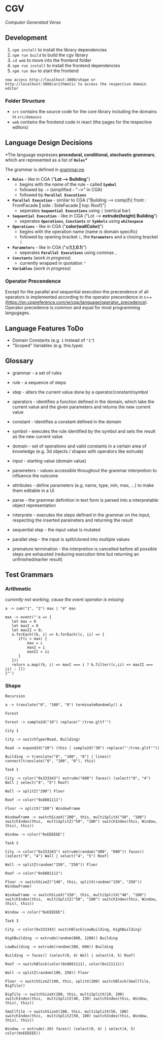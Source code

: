 # CGV

_Computer Generated Verse_

## Development

1. `npm install` to install the library dependencies
2. `npm run build` to build the cgv library
3. `cd web` to move into the frontend folder
4. `npm run install` to install the frontend dependencies
5. `npm run dev` to start the frontend

`now access http://localhost:3000/shape or http://localhost:3000/arithmetic to access the respective domain editor`

### Folder Structure

-   `src` contains the source code for the core library including the domains in `src/domains`
-   `web` contains the frontend code in react (the pages for the respective editors)

## Language Design Decisions

\*The language expresses **procedural, conditional, stochastic grammars**, which are represented as a list of **`Rules`\***

The grammar is defined in [grammar.ne](./grammar.ne).

-   **`Rules`** - like in CGA ("**Lot --> Building**")
    -   begins with the name of the rule - called **`Symbol`**
    -   followed by `->` (simplified - "-->" in CGA)
    -   followed by **`Parallel Executions`**
-   **`Parallel Execution`** - similar to CGA ("Building --> comp(f){ front : FrontFacade **|** side : SideFacade **|** top: Roof}")
    -   seperates **`Sequential Executions`** using `|` (vertical bar)
-   **`Sequential Execution`** - like in CGA ("Lot --> **extrude(height) Building**")
    -   seperates **`Operations`**, **`Constants`** or **`Symbols`** using **`whitespace`**
-   **`Operations`** - like in CGA ("**color(wallColor)**")
    -   begins with the operation name (name is domain specific)
    -   followed by opening bracket `(`, the **`Parameters`** and a closing bracket `)`
-   **`Parameters`** - like in CGA ("s(**1,1,0.1**)")
    -   seperates **`Parallel Executions`** using commas `,`
-   **`Constants`** (_work in progress_)
    -   currently wrapped in quotation `"`
-   **`Variables`** (_work in progress_)

### Operator Precendence

Except for the parallel and sequential execution the precendence of all operators is implemented according to the operator precendence in c++ (https://en.cppreference.com/w/cpp/language/operator_precedence). Operator precedence is common and equal for most programming langugages.

## Language Features ToDo

-   Domain Constants (e.g. `1` instead of `"1"`)
-   "Scoped" Variables (e.g. this.type)

## Glossary

-   grammar - a set of rules
-   rule - a sequence of steps
-   step - alters the current value done by a operator/constant/symbol
-   operators - identifies a function defined in the domain, which take the current value and the given parameters and returns the new current value
-   constant - identifies a constant defined in the domain
-   symbol - executes the rule identified by the symbol and sets the result as the new current value

-   domain - set of operations and valid constants in a certain area of knowledge (e.g. 3d objects / shapes with operators like extrude)

-   input - starting value (domain value)
-   parameters - values accessible throughout the grammar interpretion to influence the outcome
-   attributes - define parameters (e.g. name, type, min, max, ...) to make them editable in a UI

-   parse - the grammar definition in text form is parsed into a interpretable object representation
-   interprete - executes the steps defined in the grammar on the input, respecting the inserted parameters and returning the result

-   sequential step - the input value is mutated
-   parallel step - the input is split/cloned into multiple values

-   premature termination - the interpretion is cancelled before all possible steps are exhausted (reducing execution time but returning an unfinished/earlier result)

## Test Grammars

### Arithmetic

_currently not working, cause the event operator is missing_

```
a -> sum("1", "2") max | "4" max

max -> event("'a => {
   let max = 0
   let maxI = 0
   let maxII = 0;
   a.forEach((b, i) => b.forEach((c, ii) => {
      if(c > max) {
          max = c
          maxI = i
          maxII = ii
      }
   }))
   return a.map((b, i) => maxI === i ? b.filter((c,ii) => maxII === ii) : [])
}"')
```

### Shape

`Recursion`

```
a -> translate("0", "100", "0") terminateRandomly() a
```

`Forest`

```
Forest -> sample2d("10") replace("'/tree.gltf'")
```

`City 1`

```
City -> switchType(Road, Building)

Road -> expand2d("20") (this | sample2d("30") replace("'/tree.gltf'"))

Building -> translate("0", "100", "0") | lines() connect(translate("0", "100", "0"), this)
```

`Task 1`

```
City -> color("0x333343") extrude("600") faces() (select("0", "4") Wall | select("4", "5") Roof)

Wall -> splitZ("200") Floor

Roof -> color("0x8881111")

Floor -> splitX("200") WindowFrame

WindowFrame -> switchSizeX("200", this, multiSplitX("50", "100") switchIndex(this,  multiSplitZ("50", "100") switchIndex(this, Window, this), this))

Window -> color("0xEEEEEE")
```

`Task 2`

```
City -> color("0x333343") extrude(random("400", "600")) faces() (select("0", "4") Wall | select("4", "5") Roof)

Wall -> splitZ(random("150", "250")) Floor

Roof -> color("0x8881111")

Floor -> switchSizeZ("140", this, splitX(random("150", "250")) WindowFrame)

WindowFrame -> switchSizeX("150", this, multiSplitX("40", "100") switchIndex(this,  multiSplitZ("50", "100") switchIndex(this, Window, this), this))

Window -> color("0xEEEEEE")
```

`Task 3`

```
City -> color(0x333343) switchBlock(LowBuilding, HighBuilding)

HighBuilding -> extrude(random(800, 1200)) Building

LowBuilding -> extrude(random(200, 600)) Building

Building -> faces() (select(0, 4) Wall | select(4, 5) Roof)

Roof -> switchBlock(color(0x8881111), color(0x111111))

Wall -> splitZ(random(190, 250)) Floor

Floor -> switchSizeZ(190, this, splitX(200) switchBlock(SmallTile, BigTile))

BigTile -> switchSizeX(200, this, multiSplitX(10, 190) switchIndex(this,  multiSplitZ(40, 150) switchIndex(this, Window, this), this))

SmallTile -> switchSizeX(180, this, multiSplitX(50, 100) switchIndex(this,  multiSplitZ(50, 100) switchIndex(this, Window, this), this))

Window -> extrude(-20) faces() (select(0, 4) | select(4, 5) color(0xEEEEEE))
```